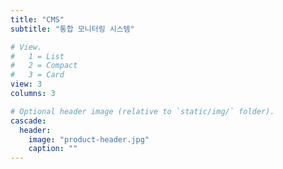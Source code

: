 ```yaml
---
title: "CMS"
subtitle: "통합 모니터링 시스템"

# View.
#   1 = List
#   2 = Compact
#   3 = Card
view: 3
columns: 3

# Optional header image (relative to `static/img/` folder).
cascade:
  header:
    image: "product-header.jpg"
    caption: ""
---
```

